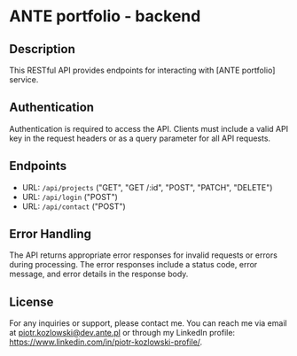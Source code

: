 # ANTE portfolio - backend

## Description

This RESTful API provides endpoints for interacting with [ANTE portfolio] service.

## Authentication

Authentication is required to access the API. Clients must include a valid API key in the request headers or as a query parameter for all API requests.

## Endpoints

- URL: `/api/projects` ("GET", "GET /:id", "POST", "PATCH", "DELETE")
- URL: `/api/login` ("POST")
- URL: `/api/contact` ("POST")

## Error Handling

The API returns appropriate error responses for invalid requests or errors during processing. The error responses include a status code, error message, and error details in the response body.

## License

For any inquiries or support, please contact me.
You can reach me via email at piotr.kozlowski@dev.ante.pl or through my LinkedIn profile: https://www.linkedin.com/in/piotr-kozlowski-profile/.
